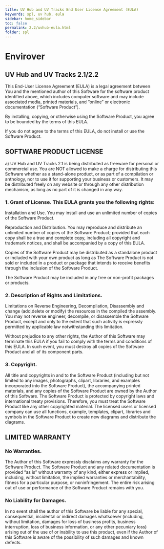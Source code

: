 ```yaml
---
title: UV Hub and UV Tracks End User License Agreement (EULA)
keywords: spl, uv hub, eula
sidebar: home_sidebar
toc: false
permalink: 2.2/uvhub-eula.html
folder: spl
---
```


# Envirover

## UV Hub and UV Tracks 2.1/2.2

This End-User License Agreement (EULA) is a legal agreement between You and the mentioned author of this Software for the software product identified above, which includes computer software and may include associated media, printed materials, and “online” or electronic documentation (“Software Product”).

By installing, copying, or otherwise using the Software Product, you agree to be bounded by the terms of this EULA.

If you do not agree to the terms of this EULA, do not install or use the Software Product.

## SOFTWARE PRODUCT LICENSE

a) UV Hub and UV Tracks 2.1 is being distributed as freeware for personal or commercial use. You are NOT allowed to make a charge for distributing this Software whether as a stand-alone product, or as part of a compilation or anthology, nor to use it for supporting your business or customers. It may be distributed freely on any website or through any other distribution mechanism, as long as no part of it is changed in any way.

### 1. Grant of License. This EULA grants you the following rights:

Installation and Use. You may install and use an unlimited number of copies of the Software Product.

Reproduction and Distribution. You may reproduce and distribute an unlimited number of copies of the Software Product; provided that each copy shall be a true and complete copy, including all copyright and trademark notices, and shall be accompanied by a copy of this EULA.

Copies of the Software Product may be distributed as a standalone product or included with your own product as long as The Software Product is not sold or included in a product or package that intends to receive benefits through the inclusion of the Software Product.

The Software Product may be included in any free or non-profit packages or products.

### 2. Description of Rights and Limitations. 

Limitations on Reverse Engineering, Decompilation, Disassembly and change (add,delete or modify) the resources in the compiled the assembly. You may not reverse engineer, decompile, or disassemble the Software Product, except and only to the extent that such activity is expressly permitted by applicable law notwithstanding this limitation.

Without prejudice to any other rights, the Author of this Software may terminate this EULA if you fail to comply with the terms and conditions of this EULA. In such event, you must destroy all copies of the Software Product and all of its component parts.

### 3. Copyright. 

All title and copyrights in and to the Software Product (including but not limited to any images, photographs, clipart, libraries, and examples incorporated into the Software Product), the accompanying printed materials, and any copies of the Software Product are owned by the Author of this Software. The Software Product is protected by copyright laws and international treaty provisions. Therefore, you must treat the Software Product like any other copyrighted material. The licensed users or licensed company can use all functions, example, templates, clipart, libraries and symbols in the Software Product to create new diagrams and distribute the diagrams.

## LIMITED WARRANTY

### No Warranties.

The Author of this Software expressly disclaims any warranty for the Software Product. The Software Product and any related documentation is provided “as is” without warranty of any kind, either express or implied, including, without limitation, the implied warranties or merchantability, fitness for a particular purpose, or noninfringement. The entire risk arising out of use or performance of the Software Product remains with you.

### No Liability for Damages.

In no event shall the author of this Software be liable for any special, consequential, incidental or indirect damages whatsoever (including, without limitation, damages for loss of business profits, business interruption, loss of business information, or any other pecuniary loss) arising out of the use of or inability to use this product, even if the Author of this Software is aware of the possibility of such damages and known defects.
